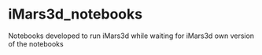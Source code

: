 # iMars3d_notebooks
Notebooks developed to run iMars3d while waiting for iMars3d own version of the notebooks
